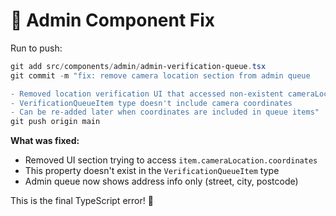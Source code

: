 # 🔧 Admin Component Fix

Run to push:

```powershell
git add src/components/admin/admin-verification-queue.tsx
git commit -m "fix: remove camera location section from admin queue

- Removed location verification UI that accessed non-existent cameraLocation property
- VerificationQueueItem type doesn't include camera coordinates
- Can be re-added later when coordinates are included in queue items"
git push origin main
```

**What was fixed:**
- Removed UI section trying to access `item.cameraLocation.coordinates`
- This property doesn't exist in the `VerificationQueueItem` type
- Admin queue now shows address info only (street, city, postcode)

This is the final TypeScript error! 🎯
